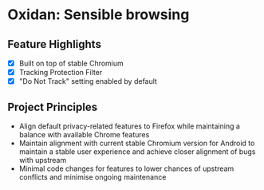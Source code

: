 # Oxidan: Sensible browsing

## Feature Highlights
- [x] Built on top of stable Chromium
- [x] Tracking Protection Filter
- [x] "Do Not Track" setting enabled by default

## Project Principles
- Align default privacy-related features to Firefox while maintaining a balance with available Chrome features
- Maintain alignment with current stable Chromium version for Android to maintain a stable user experience and achieve closer alignment of bugs with upstream
- Minimal code changes for features to lower chances of upstream conflicts and minimise ongoing maintenance
